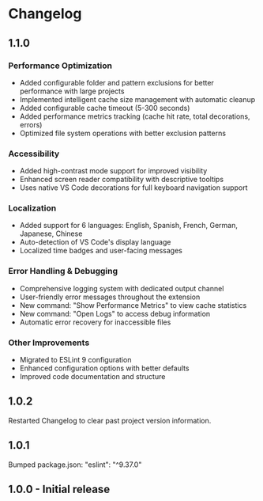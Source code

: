 # Changelog

## 1.1.0

### Performance Optimization
- Added configurable folder and pattern exclusions for better performance with large projects
- Implemented intelligent cache size management with automatic cleanup
- Added configurable cache timeout (5-300 seconds)
- Added performance metrics tracking (cache hit rate, total decorations, errors)
- Optimized file system operations with better exclusion patterns

### Accessibility
- Added high-contrast mode support for improved visibility
- Enhanced screen reader compatibility with descriptive tooltips
- Uses native VS Code decorations for full keyboard navigation support

### Localization
- Added support for 6 languages: English, Spanish, French, German, Japanese, Chinese
- Auto-detection of VS Code's display language
- Localized time badges and user-facing messages

### Error Handling & Debugging
- Comprehensive logging system with dedicated output channel
- User-friendly error messages throughout the extension
- New command: "Show Performance Metrics" to view cache statistics
- New command: "Open Logs" to access debug information
- Automatic error recovery for inaccessible files

### Other Improvements
- Migrated to ESLint 9 configuration
- Enhanced configuration options with better defaults
- Improved code documentation and structure

## 1.0.2
Restarted Changelog to clear past project version information.

## 1.0.1
Bumped package.json: "eslint": "^9.37.0"

## 1.0.0 - Initial release
